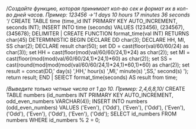 /*Создайте функцию, которая принимает кол-во сек и формат их в кол-во 
дней часов. Пример: 123456 ->'1 days 10 hours 17 minutes 36 seconds '*/
CREATE TABLE time 
  (time_id INT PRIMARY KEY AUTO_INCREMENT, 
  seconds INT);
INSERT INTO time (seconds) 
VALUES (123456),
       (234567),
       (345678);
DELIMITER |
CREATE FUNCTION format_time(val INT)
RETURNS char(45)
DETERMINISTIC
BEGIN
	DECLARE DD char(3);
	DECLARE HH, MI, SS char(2);
	DECLARE result char(50);
	set DD = cast(floor(val/60/60/24) as char(3));
	set HH = cast(floor(mod(val/60/60/24,1)*24) as char(2));
	set MI = cast(floor(mod(mod(val/60/60/24,1)*24,1)*60) as char(2));
	set SS = cast(round(mod(mod(mod(val/60/60/24,1)*24,1)*60,1)*60) as char(2));
  set result = concat(DD,' day(s) ',HH,' hour(s) ',MI,' minute(s) ',SS,' second(s) ');
return result;
END |
SElECT format_time(seconds) AS result from time; 


/*Выведите только четные числа от 1 до 10. Пример: 2,4,6,8,10*/
CREATE TABLE numbers 
  (id_numbers INT PRIMARY KEY AUTO_INCREMENT, 
	odd_even_numbers VARCHAR(4));
INSERT INTO numbers (odd_even_numbers) 
VALUES ('Even'), ('Odd'),
       ('Even'), ('Odd'),
       ('Even'), ('Odd'),
       ('Even'), ('Odd'),
       ('Even'), ('Odd');
SELECT id_numbers FROM numbers WHERE id_numbers % 2 = 0; 
